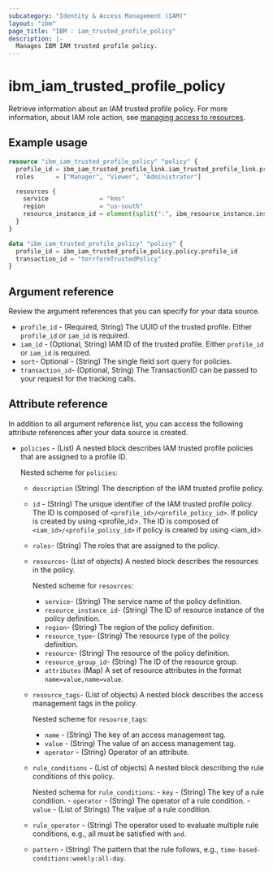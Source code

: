 ```yaml
---
subcategory: "Identity & Access Management (IAM)"
layout: "ibm"
page_title: "IBM : iam_trusted_profile_policy"
description: |-
  Manages IBM IAM trusted profile policy.
---
```


# ibm_iam_trusted_profile_policy

Retrieve information about an IAM trusted profile policy. For more information, about IAM role action, see [managing access to resources](https://cloud.ibm.com/docs/account?topic=account-assign-access-resources).

## Example usage

```terraform
resource "ibm_iam_trusted_profile_policy" "policy" {
  profile_id = ibm_iam_trusted_profile_link.iam_trusted_profile_link.profile_id
  roles      = ["Manager", "Viewer", "Administrator"]

  resources {
    service              = "kms"
    region               = "us-south"
    resource_instance_id = element(split(":", ibm_resource_instance.instance.id), 7)
  }
}

data "ibm_iam_trusted_profile_policy" "policy" {
  profile_id = ibm_iam_trusted_profile_policy.policy.profile_id
  transaction_id = "terrformTrustedPolicy"
}

```

## Argument reference

Review the argument references that you can specify for your data source.

- `profile_id` - (Required, String) The UUID of the trusted profile. Either `profile_id` or `iam_id` is required.
- `iam_id` - (Optional, String) IAM ID of the trusted profile. Either `profile_id` or `iam_id` is required.
- `sort`- Optional -  (String) The single field sort query for policies.
- `transaction_id`- (Optional, String) The TransactionID can be passed to your request for the tracking calls.

## Attribute reference

In addition to all argument reference list, you can access the following attribute references after your data source is created.

- `policies` - (List) A nested block describes IAM trusted profile policies that are assigned to a profile ID.

  Nested scheme for `policies`:
  - `description`  (String) The description of the IAM trusted profile policy.
  - `id` - (String) The unique identifier of the IAM trusted profile policy. The ID is composed of `<profile_id>/<profile_policy_id>`. If policy is created by using <profile_id>. The ID is composed of `<iam_id>/<profile_policy_id>` if policy is created by using <iam_id>.
  - `roles`-  (String) The roles that are assigned to the policy.
  - `resources`- (List of objects) A nested block describes the resources in the policy.
  

    Nested scheme for `resources`:
      - `service`- (String) The service name of the policy definition.
      - `resource_instance_id`- (String) The ID of resource instance of the policy definition.
      - `region`-  (String) The region of the policy definition.
      - `resource_type`- (String) The resource type of the policy definition.
      - `resource`- (String) The resource of the policy definition.
      - `resource_group_id`- (String) The ID of the resource group.
      - `attributes` (Map)  A set of resource attributes in the format `name=value,name=value`.
 
  - `resource_tags`- (List of objects) A nested block describes the access management tags in the policy.

    Nested scheme for `resource_tags`:
      - `name` - (String) The key of an access management tag. 
      - `value` - (String) The value of an access management tag.
      - `operator` - (String) Operator of an attribute.

  - `rule_conditions` - (List of objects) A nested block describing the rule conditions of this policy.

      Nested schema for `rule_conditions`:
        - `key` - (String) The key of a rule condition.
        - `operator` - (String) The operator of a rule condition.
        - `value` - (List of Strings) The valjue of a rule condition.

  - `rule_operator` - (String) The operator used to evaluate multiple rule conditions, e.g., all must be satisfied with `and`.
  - `pattern` - (String) The pattern that the rule follows, e.g., `time-based-conditions:weekly:all-day`.
